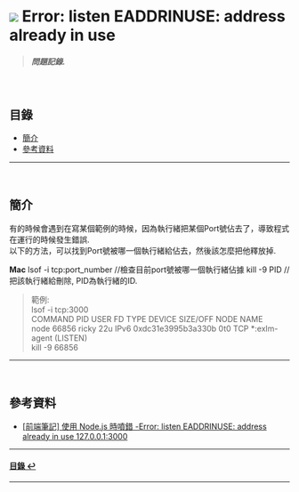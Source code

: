 # ![](https://drive.google.com/uc?id=10INx5_pkhMcYRdx_OO4rXNXxcsvPtBYq) Error: listen EADDRINUSE: address already in use
> ##### 問題記錄.

<br>

<!--ts-->
## 目錄
* [簡介](#簡介)
* [參考資料](#參考資料)
<!--te-->

---
<br>

## 簡介
有的時候會遇到在寫某個範例的時候，因為執行緒把某個Port號佔去了，導致程式在運行的時候發生錯誤.<br>
以下的方法，可以找到Port號被哪一個執行緒給佔去，然後該怎麼把他釋放掉.

**Mac**
lsof -i tcp:port_number  //檢查目前port號被哪一個執行緒佔據
kill -9 PID              //把該執行緒給刪除, PID為執行緒的ID.
> 範例: <br>
> lsof -i tcp:3000 <br>
> COMMAND   PID        USER   FD   TYPE             DEVICE SIZE/OFF NODE NAME<br>
> node    66856       ricky   22u  IPv6 0xdc31e3995b3a330b      0t0  TCP *:exlm-agent (LISTEN)<br>
> kill -9 66856<br>

---
<br>

## 參考資料
* [[前端筆記] 使用 Node.js 時噴錯 -Error: listen EADDRINUSE: address already in use 127.0.0.1:3000](https://bonnieyf.medium.com/%E5%89%8D%E7%AB%AF%E7%AD%86%E8%A8%98-%E4%BD%BF%E7%94%A8-node-js-%E6%99%82%E5%99%B4%E9%8C%AF-error-listen-eaddrinuse-address-already-in-use-127-0-0-1-3000-e9f14532ad50) <br>

---
<!--ts-->
#### [目錄 ↩](#目錄)
<!--te-->
---